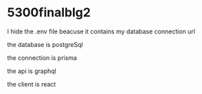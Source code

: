 # 5300finalblg2

I hide the .env file beacuse it contains my database connection url

the database is postgreSql

the connection is prisma

the api is graphql

the client is react
